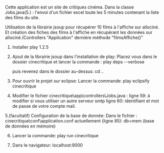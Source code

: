 Cette application est un site de critiques cinéma.
Dans la classe Jobs.java(5.) : l'envoi d'un fichier excel toute les 5 minutes contenant la liste des films du site.

Utilisation de la librairie jsoup pour récupérer 10 films à l'affiche sur allociné.
Et création des fiches des films à l'affiche en récupérant les données sur allociné.(Controllers "Application" dernière méthode "filmsAffiche()"

1. Installer play 1.2.5

2. Ajout de la librairie jsoup dans l'installation de play:
   Placez vous dans le dossier cinecritique et lancer la commande :
	  play deps --verbose
	  
   puis revenez dans le dossier au-dessus: 
	  cd .. 

3. Pour ouvrir le projet sur eclipse:
   Lancer la commande: 
	  play eclipsify cinecritique 
	
4. Modifier le fichier cinecritique\app\controllers\Jobs.java :
		ligne 59: à modifier si vous utiliser un autre serveur smtp
		ligne 60: identifiant et mot de passe de votre compte mail.

5.(facultatif) Configuration de la base de donnée:
	Dans le fichier : cinecritique\conf\application.conf 
	actuellement (ligne 85): db=mem (base de données en mémoire)	

6. Lancer la commande: play run cinecritique

7. Dans le navigateur: localhost:9000
